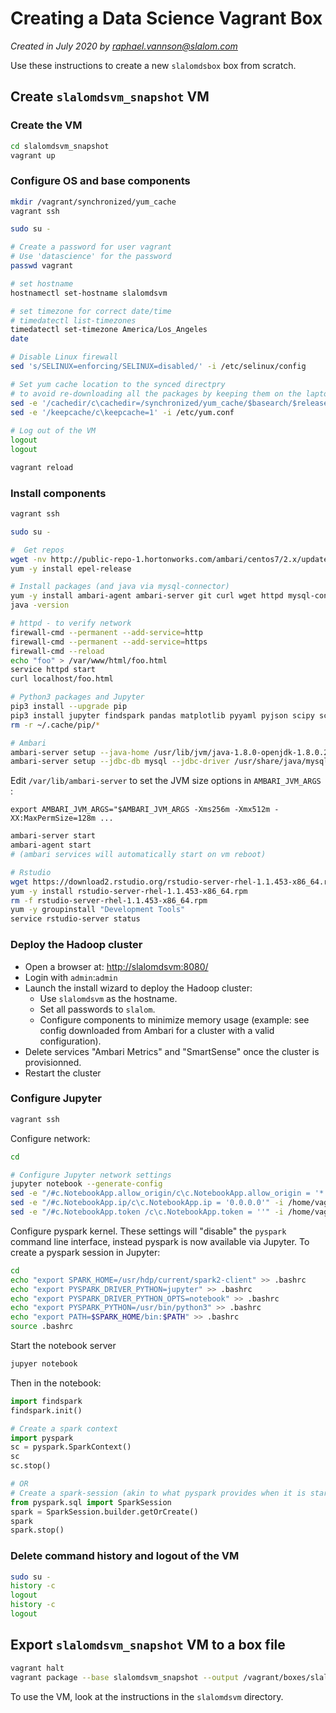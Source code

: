 # Creating a Data Science Vagrant Box
_Created in July 2020 by [raphael.vannson@slalom.com](mailto:raphael.vannson@slalom.com?subject=[Data%20Science%20VM])_

Use these instructions to create a new `slalomdsbox` box from scratch.



## Create `slalomdsvm_snapshot` VM

### Create the VM

```bash
cd slalomdsvm_snapshot
vagrant up
```



### Configure OS and base components

```bash
mkdir /vagrant/synchronized/yum_cache
vagrant ssh
```

```bash
sudo su -

# Create a password for user vagrant
# Use 'datascience' for the password
passwd vagrant

# set hostname
hostnamectl set-hostname slalomdsvm

# set timezone for correct date/time
# timedatectl list-timezones
timedatectl set-timezone America/Los_Angeles
date

# Disable Linux firewall
sed 's/SELINUX=enforcing/SELINUX=disabled/' -i /etc/selinux/config

# Set yum cache location to the synced directpry
# to avoid re-downloading all the packages by keeping them on the laptop
sed -e '/cachedir/c\cachedir=/synchronized/yum_cache/$basearch/$releasever' -i /etc/yum.conf
sed -e '/keepcache/c\keepcache=1' -i /etc/yum.conf
 
# Log out of the VM
logout
logout
```

```bash
vagrant reload
```


### Install components

```bash
vagrant ssh
```


```bash
sudo su -

#  Get repos
wget -nv http://public-repo-1.hortonworks.com/ambari/centos7/2.x/updates/2.7.4.0/ambari.repo -O /etc/yum.repos.d/ambari.repo
yum -y install epel-release

# Install packages (and java via mysql-connector)
yum -y install ambari-agent ambari-server git curl wget httpd mysql-connector-java python3 R
java -version

# httpd - to verify network
firewall-cmd --permanent --add-service=http
firewall-cmd --permanent --add-service=https
firewall-cmd --reload
echo "foo" > /var/www/html/foo.html
service httpd start
curl localhost/foo.html

# Python3 packages and Jupyter
pip3 install --upgrade pip
pip3 install jupyter findspark pandas matplotlib pyyaml pyjson scipy scikit-learn seaborn
rm -r ~/.cache/pip/*

# Ambari
ambari-server setup --java-home /usr/lib/jvm/java-1.8.0-openjdk-1.8.0.252.b09-2.el7_8.x86_64/jre --silent --verbose
ambari-server setup --jdbc-db mysql --jdbc-driver /usr/share/java/mysql-connector-java.jar
```

Edit `/var/lib/ambari-server` to set the JVM size options in `AMBARI_JVM_ARGS `:

```
export AMBARI_JVM_ARGS="$AMBARI_JVM_ARGS -Xms256m -Xmx512m -XX:MaxPermSize=128m ...
```



```bash
ambari-server start
ambari-agent start
# (ambari services will automatically start on vm reboot)

# Rstudio
wget https://download2.rstudio.org/rstudio-server-rhel-1.1.453-x86_64.rpm
yum -y install rstudio-server-rhel-1.1.453-x86_64.rpm
rm -f rstudio-server-rhel-1.1.453-x86_64.rpm
yum -y groupinstall "Development Tools"
service rstudio-server status
```



### Deploy the Hadoop cluster

 * Open a browser at: [http://slalomdsvm:8080/](http://slalomdsvm:8080/)
 * Login with `admin`:`admin`
 * Launch the install wizard to deploy the Hadoop cluster:
	 * Use `slalomdsvm` as the hostname.
	 * Set all passwords to `slalom`.
	 * Configure components to minimize memory usage (example: see config downloaded from Ambari for a cluster with a valid configuration).
 * Delete services "Ambari Metrics" and "SmartSense" once the cluster is provisionned.
 * Restart the cluster



### Configure Jupyter

```bash
vagrant ssh
```

Configure network:

```bash
cd

# Configure Jupyter network settings
jupyter notebook --generate-config
sed -e "/#c.NotebookApp.allow_origin/c\c.NotebookApp.allow_origin = '*'" -i /home/vagrant/.jupyter/jupyter_notebook_config.py
sed -e "/#c.NotebookApp.ip/c\c.NotebookApp.ip = '0.0.0.0'" -i /home/vagrant/.jupyter/jupyter_notebook_config.py
sed -e "/#c.NotebookApp.token /c\c.NotebookApp.token = ''" -i /home/vagrant/.jupyter/jupyter_notebook_config.py
```

Configure pyspark kernel. These settings will "disable" the `pyspark` command line interface, instead pyspark is now available via Jupyter. To create a pyspark session in Jupyter:

```bash
cd 
echo "export SPARK_HOME=/usr/hdp/current/spark2-client" >> .bashrc
echo "export PYSPARK_DRIVER_PYTHON=jupyter" >> .bashrc
echo "export PYSPARK_DRIVER_PYTHON_OPTS=notebook" >> .bashrc
echo "export PYSPARK_PYTHON=/usr/bin/python3" >> .bashrc
echo "export PATH=$SPARK_HOME/bin:$PATH" >> .bashrc
source .bashrc
```

Start the notebook server

```bash
jupyer notebook
```

Then in the notebook:

```python
import findspark
findspark.init()

# Create a spark context
import pyspark
sc = pyspark.SparkContext()
sc
sc.stop()

# OR
# Create a spark-session (akin to what pyspark provides when it is started)
from pyspark.sql import SparkSession
spark = SparkSession.builder.getOrCreate()
spark
spark.stop()
```



### Delete command history and logout of the VM

```bash
sudo su -
history -c
logout
history -c
logout
```



## Export `slalomdsvm_snapshot` VM to a box file


```bash
vagrant halt
vagrant package --base slalomdsvm_snapshot --output /vagrant/boxes/slalomdsbox.box
```

To use the VM, look at the instructions in the `slalomdsvm` directory.


